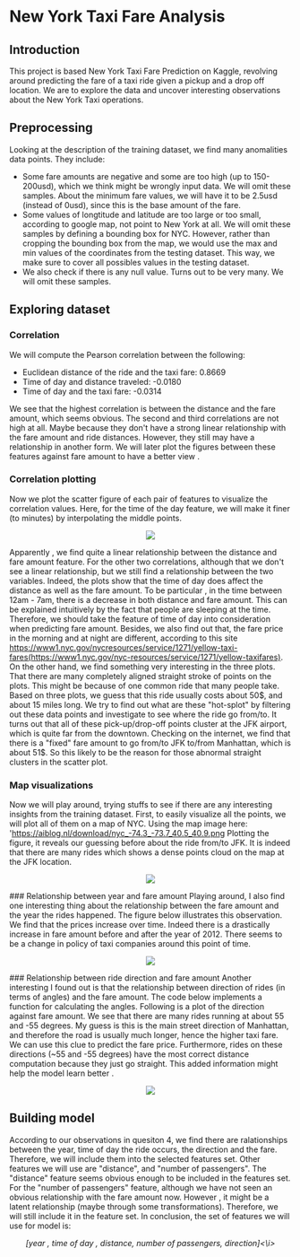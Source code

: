 # New York Taxi Fare Analysis

## Introduction
This project is based New York Taxi Fare Prediction on Kaggle, revolving around predicting the fare of a taxi ride given a pickup and a drop off location. We are to explore the data and uncover interesting observations about the New York Taxi operations.

## Preprocessing
Looking at the description of the training dataset, we find many anomalities data points. They include: 
- Some fare amounts are negative and some are too high (up to 150-200usd), which we think might be wrongly input data. We will omit these samples. About the minimum fare values, we will have it to be 2.5usd (instead of 0usd), since this is the base amount of the fare.
- Some values of longtitude and latitude are too large or too small, according to google map, not point to New York at all. We will omit these samples by defining a bounding box for NYC. However, rather than cropping the bounding box from the map, we would use the max and min values of the coordinates from the testing dataset. This way, we make sure to cover all possibles values in the testing dataset. 
- We also check if there is any null value. Turns out to be very many. We will omit these samples.

## Exploring dataset
### Correlation
We will compute the Pearson correlation between the following:
* Euclidean distance of the ride and the taxi fare: 0.8669
* Time of day and distance traveled: -0.0180
* Time of day and the taxi fare: -0.0314

We see that the highest correlation is between the distance and the fare amount, which seems obvious. The second and third correlations are not high at all. Maybe because they don't have a strong linear relationship with the fare amount and ride distances. However, they still may have a relationship in another form. We will later plot the figures between these features against fare amount to have a better view .

### Correlation plotting
Now we plot the scatter figure of each pair of features to visualize the correlation values. Here, for the time of the day feature, we will make it finer (to minutes) by interpolating the middle points. 

<p align="center">
 <img src="../master/illustrations/pic1.JPG">  
</p> 

Apparently , we find quite a linear relationship between the distance and fare amount feature. For the other two correlations, although that we don't see a linear relationship, but we still find a relationship between the two variables. Indeed, the plots show that the time of day does affect the distance as well as the fare amount. To be particular , in the time between 12am - 7am, there is a decrease in both distance and fare amount. This can be explained intuitively by the fact that people are sleeping at the time. Therefore, we should take the feature of time of day into consideration when predicting fare amount. Besides, we also find out that, the fare price in the morning and at night are different, according to this site https://www1.nyc.gov/nycresources/service/1271/yellow-taxi-fares(https://www1.nyc.gov/nyc-resources/service/1271/yellow-taxifares).
On the other hand, we find something very interesting in the three plots. That there are many completely aligned straight stroke of points on the plots. This might be because of one common ride that many people take. Based on three plots, we guess that this ride usually costs about 50$, and about 15 miles long. 
We try to find out what are these "hot-splot" by filtering out these data points and investigate to see where the ride go from/to. It turns out that all of these pick-up/drop-off points cluster at the JFK airport, which is quite far from the downtown. Checking on the internet, we find that there is a "fixed" fare amount to go from/to JFK to/from Manhattan, which is about 51$. So this likely to be the reason for those abnormal straight clusters in the scatter plot.

### Map visualizations
Now we will play around, trying stuffs to see if there are any interesting insights from the training dataset. First, to easily visualize all the points, we will plot all of them on a map of NYC. Using the map image here: 'https://aiblog.nl/download/nyc_-74.3_-73.7_40.5_40.9.png
Plotting the figure, it reveals our guessing before about the ride from/to JFK. It is indeed that there are many
rides which shows a dense points cloud on the map at the JFK location.
<p align="center">
 <img src="../master/illustrations/pic2.png">  
</p> 
### Relationship between year and fare amount
Playing around, I also find one interesting thing about the relationship between the fare amount and the year the rides happened. The figure below illustrates this observation. We find that the prices increase over time. Indeed there is a drastically increase in fare amount before and after the year of 2012. There seems to be a change in policy of taxi companies around this point of time. 
<p align="center">
 <img src="../master/illustrations/pic3.JPG">  
</p> 
### Relationship between ride direction and fare amount
Another interesting I found out is that the relationship between direction of rides (in terms of angles) and the fare amount. The code below implements a function for calculating the angles. Following is a plot of the direction against fare amount. We see that there are many rides running at about 55 and -55 degrees. My guess is this is the main street direction of Manhattan, and therefore the road is usually much longer, hence the higher taxi fare. We can use this clue to predict the fare price. Furthermore, rides on these directions (~55 and -55 degrees) have the most correct distance computation because they just go straight. This added information might help the model learn better .
<p align="center">
 <img src="../master/illustrations/pic4.JPG">  
</p> 

## Building model
According to our observations in quesiton 4, we find there are ralationships between the year, time of day the ride occurs, the direction and the fare. Therefore, we will include them into the selected features set. Other features we will use are "distance", and "number of passengers". The "distance" feature seems obvious enough to be included in the features set. For the "number of passengers" feature, although we have not seen an obvious relationship with the fare amount now. However , it might be a latent relationship (maybe
through some transformations). Therefore, we will still include it in the feature set. In conclusion, the set of features we will use for model is: 
<p align="center">
 <i>[year , time of day , distance, number of passengers, direction]<\i>
</p> 
  
